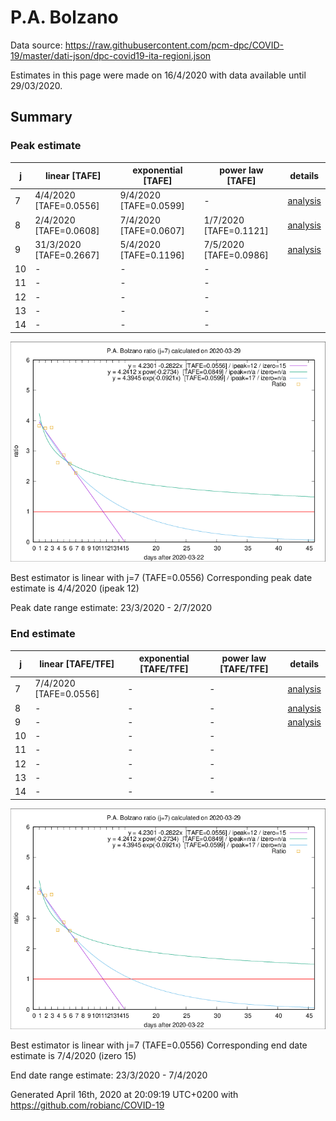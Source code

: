 # P.A. Bolzano


Data source: https://raw.githubusercontent.com/pcm-dpc/COVID-19/master/dati-json/dpc-covid19-ita-regioni.json

Estimates in this page were made on 16/4/2020 with data available until 29/03/2020.


## Summary 

### Peak estimate 
|j|linear [TAFE]|exponential [TAFE]|power law [TAFE]|details|
|---|----|-----------|---------|-------|
|7|4/4/2020 [TAFE=0.0556]|9/4/2020 [TAFE=0.0599]|-|[analysis](COVID-19_p.a._bolzano_j7_2020-03-29.md)|
|8|2/4/2020 [TAFE=0.0608]|7/4/2020 [TAFE=0.0607]|1/7/2020 [TAFE=0.1121]|[analysis](COVID-19_p.a._bolzano_j8_2020-03-29.md)|
|9|31/3/2020 [TAFE=0.2667]|5/4/2020 [TAFE=0.1196]|7/5/2020 [TAFE=0.0986]|[analysis](COVID-19_p.a._bolzano_j9_2020-03-29.md)|
|10|-|-|-||
|11|-|-|-||
|12|-|-|-||
|13|-|-|-||
|14|-|-|-||

![best peak estimate](COVID-19_p.a._bolzano_j7_2020-03-29.png)

Best estimator is linear with j=7 (TAFE=0.0556)
Corresponding peak date estimate is 4/4/2020 (ipeak 12)


Peak date range estimate: 23/3/2020 - 2/7/2020

### End estimate 
|j|linear [TAFE/TFE]|exponential [TAFE/TFE]|power law [TAFE/TFE]|details|
|---|----|-----------|---------|-------|
|7|7/4/2020 [TAFE=0.0556]|-|-|[analysis](COVID-19_p.a._bolzano_j7_2020-03-29.md)|
|8|-|-|-|[analysis](COVID-19_p.a._bolzano_j8_2020-03-29.md)|
|9|-|-|-|[analysis](COVID-19_p.a._bolzano_j9_2020-03-29.md)|
|10|-|-|-||
|11|-|-|-||
|12|-|-|-||
|13|-|-|-||
|14|-|-|-||

![best zero estimate](COVID-19_p.a._bolzano_j7_2020-03-29.png)

Best estimator is linear with j=7 (TAFE=0.0556)
Corresponding end date estimate is 7/4/2020 (izero 15)


End date range estimate: 23/3/2020 - 7/4/2020

Generated April 16th, 2020 at 20:09:19 UTC+0200 with https://github.com/robianc/COVID-19
